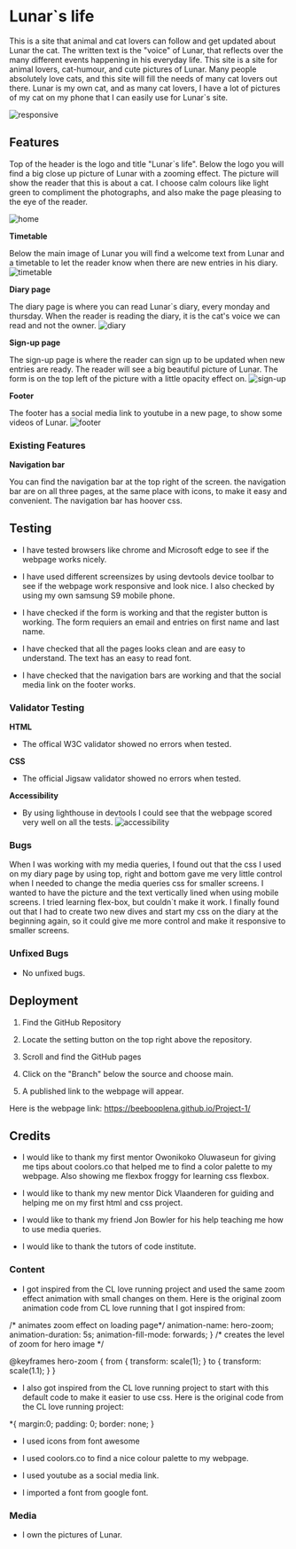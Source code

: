 # Lunar`s life
This is a site that animal and cat lovers can follow and get updated about Lunar the cat. The written text is the "voice" of Lunar, that reflects over the many different events happening in his everyday life. This site is a site for animal lovers, cat-humour, and cute pictures of Lunar. Many people absolutely love cats, and this site will fill the needs of many cat lovers out there. Lunar is my own cat, and as many cat lovers, I have a lot of pictures of my cat on my phone that I can easily use for Lunar`s site.

![responsive](assets/images/responsive.png)

## Features
Top of the header is the logo and title "Lunar`s life". Below the logo you will find a big close up picture of Lunar with a zooming effect. The picture will show the reader that this is about a cat. I choose calm colours like light green to compliment the photographs, and also make the page pleasing to the eye of the reader.

![home](assets/images/home.png)

**Timetable**

Below the main image of Lunar you will find a welcome text from Lunar and a timetable to let the reader know when there are new entries in his diary.
![timetable](assets/images/timetable.png)

**Diary page**

The diary page is where you can read Lunar`s diary, every monday and thursday. When the reader is reading the diary, it is the cat's voice we can read and not the owner.
![diary](assets/images/diary.png)

**Sign-up page**

The sign-up page is where the reader can sign up to be updated when new entries are ready. The reader will see a big beautiful picture of Lunar. The form is on the top left of the picture with a little opacity effect on.
![sign-up](assets/images/sign-up.png)

 **Footer**

The footer has a social media link to youtube in a new page, to show some videos of Lunar.
![footer](assets/images/footer.png)

### Existing Features
**Navigation bar**

You can find the navigation bar at the top right of the screen. the navigation bar are on all three pages, at the same place with icons, to make it easy and convenient. The navigation bar has hoover css. 



## Testing 

* I have tested browsers like chrome and Microsoft edge to see if the webpage works nicely.

* I have used different screensizes by using devtools device toolbar to see if the webpage work responsive and look nice. I also checked by using my own samsung S9 mobile phone.

* I have checked if the form is working and that the register button is working. The form requiers an email and entries on first name and last name.

* I have checked that all the pages looks clean and are easy to understand. The text has an easy to read font.

* I have checked that the navigation bars are working and that the social media link on the footer works.

### Validator Testing 
**HTML**

* The offical W3C validator showed no errors when tested.

**CSS**

* The official Jigsaw validator showed no errors when tested.

**Accessibility**
* By using lighthouse in devtools I could see that the webpage scored very well on all the tests.
![accessibility](assets/images/lighthouse.png)


### Bugs
When I was working with my media queries, I found out that the css I used on my diary page by using top, right and bottom gave me very little control when I needed to change the media queries css for smaller screens. I wanted to have the picture and the text vertically lined when using mobile screens. I tried learning flex-box, but couldn`t make it work. I finally found out that I had to create two new dives and start my css on the diary at the beginning again, so it could give me more control and make it responsive to smaller screens.


### Unfixed Bugs
* No unfixed bugs.

## Deployment

1. Find the GitHub Repository

2. Locate the setting button on the top right above the repository.

3. Scroll and find the GitHub pages

4. Click on the "Branch" below the source and choose main.

5. A published link to the webpage will appear.

Here is the webpage link: https://beebooplena.github.io/Project-1/


## Credits 
* I would like to thank my first mentor Owonikoko Oluwaseun for giving me tips about coolors.co that helped me to find a color palette to my webpage. Also showing me flexbox froggy for learning css flexbox.

* I would like to thank my new mentor Dick Vlaanderen for guiding and helping me on my first html and css project.

* I would like to thank my friend Jon Bowler for his help teaching me how to use media queries.

* I would like to thank the tutors of code institute.





### Content
* I got inspired from the CL love running project and used the same zoom effect animation with small changes on them. Here is the original zoom animation code from CL love running that I got inspired from:

/* animates zoom effect on loading page*/
animation-name: hero-zoom;
animation-duration: 5s;
animation-fill-mode: forwards; }
/* creates the level of zoom for hero image */

@keyframes hero-zoom {
    from {
        transform: scale(1);
    }
    to {
        transform: scale(1.1);
    }
}

* I also got inspired from the CL love running project to start with this default code to make it easier to use css. Here is the original code from the CL love running project:

*{ margin:0;
padding: 0;
border: none; }

* I used icons from font awesome

* I used coolors.co to find a nice colour palette to my webpage.

* I used youtube as a social media link.

* I imported a font from google font.
### Media

* I own the pictures of Lunar.